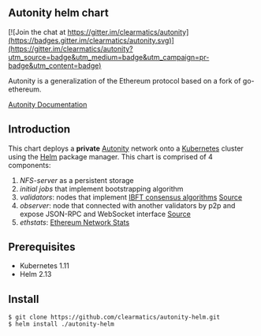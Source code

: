 ## Autonity helm chart

[![Join the chat at https://gitter.im/clearmatics/autonity](https://badges.gitter.im/clearmatics/autonity.svg)](https://gitter.im/clearmatics/autonity?utm_source=badge&utm_medium=badge&utm_campaign=pr-badge&utm_content=badge)

Autonity is a generalization of the Ethereum protocol based on a fork of go-ethereum.

[Autonity Documentation](https://docs.autonity.io)

## Introduction

This chart deploys a **private** [Autonity](https://www.autonity.io/) network onto a [Kubernetes](http://kubernetes.io) cluster using the [Helm](https://helm.sh) package manager. This chart is comprised of 4 components:

1. *NFS-server* as a persistent storage
1. *initial jobs* that implement bootstrapping algorithm
1. *validators*: nodes that implement [IBFT consensus algorithms](https://docs.autonity.io/IBFT/index.html) [Source](https://github.com/clearmatics/autonity/blob/master/Dockerfile)
1. *observer*: node that connected with another validators by p2p and expose JSON-RPC and WebSocket interface [Source](https://github.com/clearmatics/autonity/blob/master/Dockerfile)
1. *ethstats*: [Ethereum Network Stats](https://github.com/cubedro/eth-netstats)

## Prerequisites

* Kubernetes 1.11
* Helm 2.13


## Install

```console
$ git clone https://github.com/clearmatics/autonity-helm.git
$ helm install ./autonity-helm
```
